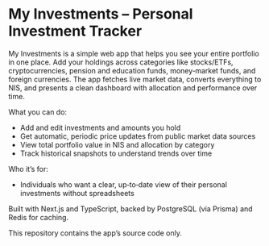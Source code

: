 # My Investments – Personal Investment Tracker

My Investments is a simple web app that helps you see your entire portfolio in one place. Add your holdings across categories like stocks/ETFs, cryptocurrencies, pension and education funds, money‑market funds, and foreign currencies. The app fetches live market data, converts everything to NIS, and presents a clean dashboard with allocation and performance over time.

What you can do:

- Add and edit investments and amounts you hold
- Get automatic, periodic price updates from public market data sources
- View total portfolio value in NIS and allocation by category
- Track historical snapshots to understand trends over time

Who it’s for:

- Individuals who want a clear, up‑to‑date view of their personal investments without spreadsheets

Built with Next.js and TypeScript, backed by PostgreSQL (via Prisma) and Redis for caching.

This repository contains the app’s source code only.

